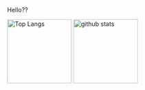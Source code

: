 Hello??
<p align="left"> 
  <img alt="Top Langs" height="150px" src="https://github-readme-stats-sigma-six-35.vercel.app/api//top-langs/?username=Sashq-o&layout=compact&show_icons=true&theme=onedark" /> 
  <img alt="github stats" height="150px" src="https://github-readme-stats-sigma-six-35.vercel.app/api?username=Sashq-o&theme=onedark&show_icons=ture" />
</p> 


